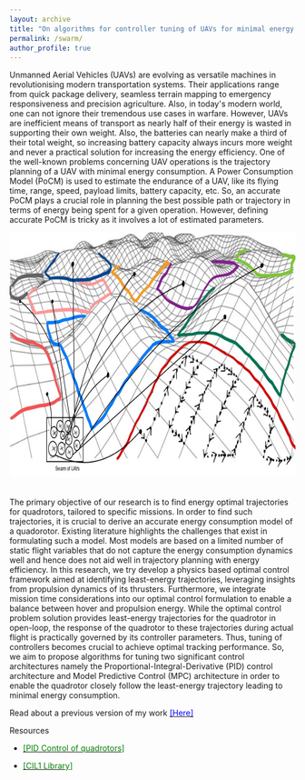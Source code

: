 ```yaml
---
layout: archive
title: "On algorithms for controller tuning of UAVs for minimal energy consumption"
permalink: /swarm/
author_profile: true
---
```


Unmanned Aerial Vehicles (UAVs) are evolving as versatile machines in revolutionising modern transportation systems. Their applications range from quick package delivery, seamless terrain mapping to emergency responsiveness and precision agriculture. Also, in today's modern world, one can not ignore their tremendous use cases in warfare.  However, UAVs are inefficient means of transport as nearly half of their energy is wasted in supporting their own weight. Also, the batteries can nearly make a third of their total weight, so increasing battery capacity always incurs more weight and never a practical solution for increasing the energy efficiency.
One of the well-known problems concerning UAV operations is the trajectory planning of a UAV with minimal energy consumption.
A Power Consumption Model (PoCM) is used to estimate the endurance of a UAV, like its flying time, range, speed, payload limits, battery capacity, etc. So, an accurate PoCM plays a crucial role in planning the best possible path or trajectory in terms of energy being spent for a given operation. However, defining accurate PoCM is tricky as it involves a lot of estimated parameters.
<br>
<p align="center">
  <img width="662" height="432" src="/files/swarm.jpg">
</p>
<br>
The primary objective of our research is to find energy optimal trajectories for quadrotors, tailored to specific missions. In order to find such trajectories, it is crucial to derive an accurate energy consumption model of a quadorotor. Existing literature highlights the challenges that exist in formulating such a model. Most models are based on a limited number of static flight variables that do not capture the energy consumption dynamics well and hence does not aid well in trajectory planning with energy efficiency. In this research, we try develop a physics based optimal control framework aimed at identifying least-energy trajectories, leveraging insights from propulsion dynamics of its thrusters. Furthermore, we integrate mission time considerations into our optimal control formulation to enable a balance between hover and propulsion energy. While the optimal control problem solution provides least-energy trajectories for the quadrotor in open-loop, the response of the quadrotor to these trajectories during actual flight is practically governed by its controller parameters. Thus, tuning of controllers becomes crucial to achieve optimal tracking performance. So, we aim to propose algorithms for tuning two significant control architectures namely the Proportional-Integral-Derivative (PID) control architecture and Model Predictive Control (MPC) architecture in order to enable the quadrotor closely follow the least-energy trajectory leading to minimal energy consumption.

Read about a previous version of my work <a href="https://iparaj.github.io/files/Report.pdf"><span style="color: blue;">[Here]</span></a>

Resources

- <a href="https://github.com/iparaj/quad_pid"><span style="color: green;">[PID Control of quadrotors]</span></a>


- <a href="https://bit.ly/cil1lib"><span style="color: green;">[CIL1 Library]</span></a>